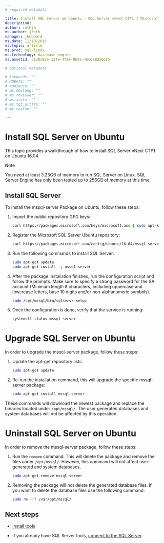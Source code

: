 ```yaml
---
# required metadata

title: Install SQL Server on Ubuntu - SQL Server vNext CTP1 | Microsoft Docs
description: 
author: rothja 
ms.author: jroth 
manager: jhubbard
ms.date: 11/18/2016
ms.topic: article
ms.prod: sql-linux
ms.technology: database-engine
ms.assetid: 31c8c92e-12fe-4728-9b95-4bc028250d85

# optional metadata

# keywords: ""
# ROBOTS: ""
# audience: ""
# ms.devlang: ""
# ms.reviewer: ""
# ms.suite: ""
# ms.tgt_pltfrm: ""
# ms.custom: ""

---
```

# Install SQL Server on Ubuntu

This topic provides a walkthrough of how to install SQL Server vNext CTP1 on Ubuntu 16.04.

> [!NOTE] 
> You need at least 3.25GB of memory to run SQL Server on Linux.
> SQL Server Engine has only been tested up to 256GB of memory at this time.

## Install SQL Server
To install the mssql-server Package on Ubuntu, follow these steps:

1. Import the public repository GPG keys:

   ```bash
   curl https://packages.microsoft.com/keys/microsoft.asc | sudo apt-key add -
   ```

3. Register the Microsoft SQL Server Ubuntu repository:

   ```bash
   curl https://packages.microsoft.com/config/ubuntu/16.04/mssql-server.list | sudo tee /etc/apt/sources.list.d/mssql-server.list
   ```

5. Run the following commands to install SQL Server:

   ```bash
   sudo apt-get update
   sudo apt-get install -y mssql-server
   ```

6. After the package installation finishes, run the configuration script and follow the prompts. Make sure to specify a strong password for the SA account (Minimum length 8 characters, including uppercase and lowercase letters, base 10 digits and/or non-alphanumeric symbols).
 
   ```bash
   sudo /opt/mssql/bin/sqlservr-setup
   ```

7. Once the configuration is done, verify that the service is running:

   ```bash
   systemctl status mssql-server
   ```
# Upgrade SQL Server on Ubuntu

In order to upgrade the mssql-server package, follow these steps:

1. Update the apt-get repository lists:
   ```bash
   sudo apt-get update
   ```

2. Re-run the installation command, this will upgrade the specific mssql-server package:
   ```bash
   sudo apt-get install mssql-server
   ```

These commands will download the newest package and replace the binaries located under `/opt/mssql/`. The user generated databases and system databases will not be affected by this operation. 

# Uninstall SQL Server on Ubuntu

In order to remove the mssql-server package, follow these steps:

1. Run the `remove` command. This will delete the package and remove the files under `/opt/mssql/`. However, this command will not affect user-generated and system databases.
   ```bash
   sudo apt-get remove mssql-server
   ```

2. Removing the package will not delete the generated database files. If you want to delete the database files use the following command:
   ```bash
   sudo rm -rf /var/opt/mssql/
   ```


## Next steps

- [Install tools](sql-server-linux-setup-tools.md#ubuntu)

- If you already have SQL Server tools, [connect to the SQL Server](sql-server-linux-connect-and-query-sqlcmd.md).